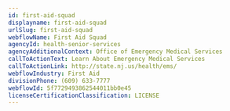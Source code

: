 ```yaml
---
id: first-aid-squad
displayname: first-aid-squad
urlSlug: first-aid-squad
webflowName: First Aid Squad
agencyId: health-senior-services
agencyAdditionalContext: Office of Emergency Medical Services
callToActionText: Learn About Emergency Medical Services
callToActionLink: http://state.nj.us/health/ems/
webflowIndustry: First Aid
divisionPhone: (609) 633-7777
webflowId: 5f7729493862544011bb0e45
licenseCertificationClassification: LICENSE
---
```

